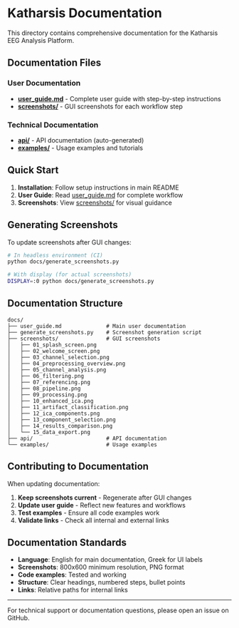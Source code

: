# Katharsis Documentation

This directory contains comprehensive documentation for the Katharsis EEG Analysis Platform.

## Documentation Files

### User Documentation
- **[user_guide.md](user_guide.md)** - Complete user guide with step-by-step instructions
- **[screenshots/](screenshots/)** - GUI screenshots for each workflow step

### Technical Documentation
- **[api/](api/)** - API documentation (auto-generated)
- **[examples/](examples/)** - Usage examples and tutorials

## Quick Start

1. **Installation**: Follow setup instructions in main README
2. **User Guide**: Read [user_guide.md](user_guide.md) for complete workflow
3. **Screenshots**: View [screenshots/](screenshots/) for visual guidance

## Generating Screenshots

To update screenshots after GUI changes:

```bash
# In headless environment (CI)
python docs/generate_screenshots.py

# With display (for actual screenshots)
DISPLAY=:0 python docs/generate_screenshots.py
```

## Documentation Structure

```
docs/
├── user_guide.md              # Main user documentation
├── generate_screenshots.py    # Screenshot generation script  
├── screenshots/               # GUI screenshots
│   ├── 01_splash_screen.png
│   ├── 02_welcome_screen.png
│   ├── 03_channel_selection.png
│   ├── 04_preprocessing_overview.png
│   ├── 05_channel_analysis.png
│   ├── 06_filtering.png
│   ├── 07_referencing.png
│   ├── 08_pipeline.png
│   ├── 09_processing.png
│   ├── 10_enhanced_ica.png
│   ├── 11_artifact_classification.png
│   ├── 12_ica_components.png
│   ├── 13_component_selection.png
│   ├── 14_results_comparison.png
│   └── 15_data_export.png
├── api/                       # API documentation
└── examples/                  # Usage examples
```

## Contributing to Documentation

When updating documentation:

1. **Keep screenshots current** - Regenerate after GUI changes
2. **Update user guide** - Reflect new features and workflows  
3. **Test examples** - Ensure all code examples work
4. **Validate links** - Check all internal and external links

## Documentation Standards

- **Language**: English for main documentation, Greek for UI labels
- **Screenshots**: 800x600 minimum resolution, PNG format
- **Code examples**: Tested and working
- **Structure**: Clear headings, numbered steps, bullet points
- **Links**: Relative paths for internal links

---

For technical support or documentation questions, please open an issue on GitHub.